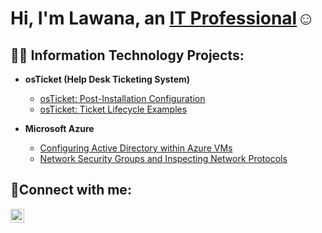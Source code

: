 <h1>Hi, I'm Lawana, an <a href="https://linkedin.com/in/Lawanarobinson">IT Professional</a>☺</h1>

<h2>👨‍💻 Information Technology Projects:</h2>

- <b>osTicket (Help Desk Ticketing System)</b>

  - [osTicket: Post-Installation Configuration](https://github.com/Lawanarobinson/osTicket---Post-Install-Configuration-.git)
  - [osTicket: Ticket Lifecycle Examples](https://github.com/Lawanarobinson/osTicket)
- <b>Microsoft Azure</b>
  - [Configuring  Active Directory within Azure VMs](https://github.com/Lawanarobinson/azure-on-prem-ad)
  - [Network Security Groups and Inspecting Network Protocols](https://github.com/lawanarobinson/azure-network-protocols)

<h2>🤳Connect with me:</h2>


[<img align="left" alt="lawanarobinson | LinkedIn" width="22px" src="https://cdn.jsdelivr.net/npm/simple-icons@v3/icons/linkedin.svg" />][linkedin]



[linkedin]: https://linkedin.com/in/lawanarobinson
